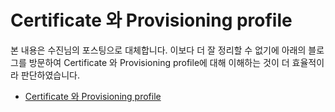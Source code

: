 # Certificate 와 Provisioning profile

본 내용은 수진님의 포스팅으로 대체합니다. 이보다 더 잘 정리할 수 없기에 아래의 블로그를 방문하여 Certificate 와 Provisioning profile에 대해 이해하는 것이 더 효율적이라 판단하였습니다.

- [Certificate 와 Provisioning profile](https://medium.com/@sujinnaljin/ios-certificate-와-provisioning-profile-e1b9455e8a51)

